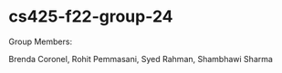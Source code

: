 # cs425-f22-group-24
Group Members:


Brenda Coronel,
Rohit Pemmasani,
Syed Rahman,
Shambhawi Sharma
